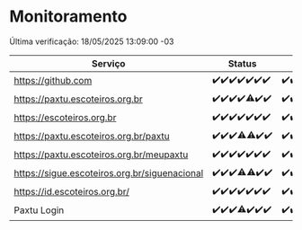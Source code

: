 # Monitoramento

Última verificação: 18/05/2025 13:09:00 -03

|Serviço|Status|Últimas 24h|
|---|---|---|
|https://github.com|<span title="2025-05-11: OK=23">✔️</span><span title="2025-05-12: OK=23">✔️</span><span title="2025-05-13: OK=23">✔️</span><span title="2025-05-14: OK=23">✔️</span><span title="2025-05-15: OK=23">✔️</span><span title="2025-05-16: OK=23">✔️</span><span title="2025-05-17: OK=15">✔️</span>|<span title="17/05/2025 13:10:00 -03 : 200">✔️</span><span title="17/05/2025 14:07:00 -03 : 200">✔️</span><span title="17/05/2025 15:11:00 -03 : 200">✔️</span><span title="17/05/2025 16:06:00 -03 : 200">✔️</span><span title="17/05/2025 17:09:00 -03 : 200">✔️</span><span title="17/05/2025 18:07:00 -03 : 200">✔️</span><span title="17/05/2025 19:07:00 -03 : 200">✔️</span><span title="17/05/2025 20:08:00 -03 : 200">✔️</span><span title="17/05/2025 21:51:00 -03 : 200">✔️</span><span title="17/05/2025 23:40:00 -03 : 200">✔️</span><span title="18/05/2025 00:39:00 -03 : 200">✔️</span><span title="18/05/2025 01:15:00 -03 : 200">✔️</span><span title="18/05/2025 02:09:00 -03 : 200">✔️</span><span title="18/05/2025 03:12:00 -03 : 200">✔️</span><span title="18/05/2025 04:08:00 -03 : 200">✔️</span><span title="18/05/2025 05:11:00 -03 : 200">✔️</span><span title="18/05/2025 06:08:00 -03 : 200">✔️</span><span title="18/05/2025 07:09:00 -03 : 200">✔️</span><span title="18/05/2025 08:06:00 -03 : 200">✔️</span><span title="18/05/2025 09:15:00 -03 : 200">✔️</span><span title="18/05/2025 10:17:00 -03 : 200">✔️</span><span title="18/05/2025 11:07:00 -03 : 200">✔️</span><span title="18/05/2025 12:08:00 -03 : 200">✔️</span><span title="18/05/2025 13:09:00 -03 : 200">✔️</span>|
|https://paxtu.escoteiros.org.br|<span title="2025-05-11: OK=23">✔️</span><span title="2025-05-12: OK=23">✔️</span><span title="2025-05-13: OK=23">✔️</span><span title="2025-05-14: OK=23">✔️</span><span title="2025-05-15: OK=22, Falhas=1">⚠️</span><span title="2025-05-16: OK=23">✔️</span><span title="2025-05-17: OK=15">✔️</span>|<span title="17/05/2025 13:10:00 -03 : 200">✔️</span><span title="17/05/2025 14:07:00 -03 : 200">✔️</span><span title="17/05/2025 15:11:00 -03 : 200">✔️</span><span title="17/05/2025 16:06:00 -03 : 200">✔️</span><span title="17/05/2025 17:09:00 -03 : 200">✔️</span><span title="17/05/2025 18:07:00 -03 : 200">✔️</span><span title="17/05/2025 19:07:00 -03 : 200">✔️</span><span title="17/05/2025 20:08:00 -03 : 200">✔️</span><span title="17/05/2025 21:51:00 -03 : 200">✔️</span><span title="17/05/2025 23:40:00 -03 : 200">✔️</span><span title="18/05/2025 00:39:00 -03 : 200">✔️</span><span title="18/05/2025 01:15:00 -03 : 200">✔️</span><span title="18/05/2025 02:09:00 -03 : 200">✔️</span><span title="18/05/2025 03:12:00 -03 : 200">✔️</span><span title="18/05/2025 04:08:00 -03 : 200">✔️</span><span title="18/05/2025 05:11:00 -03 : 200">✔️</span><span title="18/05/2025 06:08:00 -03 : 200">✔️</span><span title="18/05/2025 07:09:00 -03 : 200">✔️</span><span title="18/05/2025 08:06:00 -03 : 200">✔️</span><span title="18/05/2025 09:15:00 -03 : 200">✔️</span><span title="18/05/2025 10:17:00 -03 : 200">✔️</span><span title="18/05/2025 11:07:00 -03 : 200">✔️</span><span title="18/05/2025 12:08:00 -03 : 200">✔️</span><span title="18/05/2025 13:09:00 -03 : 200">✔️</span>|
|https://escoteiros.org.br|<span title="2025-05-11: OK=23">✔️</span><span title="2025-05-12: OK=23">✔️</span><span title="2025-05-13: OK=23">✔️</span><span title="2025-05-14: OK=23">✔️</span><span title="2025-05-15: OK=23">✔️</span><span title="2025-05-16: OK=23">✔️</span><span title="2025-05-17: OK=15">✔️</span>|<span title="17/05/2025 13:10:00 -03 : 200">✔️</span><span title="17/05/2025 14:07:00 -03 : 200">✔️</span><span title="17/05/2025 15:11:00 -03 : 200">✔️</span><span title="17/05/2025 16:06:00 -03 : 200">✔️</span><span title="17/05/2025 17:09:00 -03 : 200">✔️</span><span title="17/05/2025 18:07:00 -03 : 200">✔️</span><span title="17/05/2025 19:07:00 -03 : 200">✔️</span><span title="17/05/2025 20:08:00 -03 : 200">✔️</span><span title="17/05/2025 21:51:00 -03 : 200">✔️</span><span title="17/05/2025 23:40:00 -03 : 200">✔️</span><span title="18/05/2025 00:39:00 -03 : 200">✔️</span><span title="18/05/2025 01:15:00 -03 : 200">✔️</span><span title="18/05/2025 02:09:00 -03 : 200">✔️</span><span title="18/05/2025 03:12:00 -03 : 200">✔️</span><span title="18/05/2025 04:08:00 -03 : 200">✔️</span><span title="18/05/2025 05:11:00 -03 : 200">✔️</span><span title="18/05/2025 06:08:00 -03 : 200">✔️</span><span title="18/05/2025 07:09:00 -03 : 200">✔️</span><span title="18/05/2025 08:06:00 -03 : 200">✔️</span><span title="18/05/2025 09:15:00 -03 : 200">✔️</span><span title="18/05/2025 10:17:00 -03 : 200">✔️</span><span title="18/05/2025 11:07:00 -03 : 200">✔️</span><span title="18/05/2025 12:08:00 -03 : 200">✔️</span><span title="18/05/2025 13:09:00 -03 : 200">✔️</span>|
|https://paxtu.escoteiros.org.br/paxtu|<span title="2025-05-11: OK=23">✔️</span><span title="2025-05-12: OK=23">✔️</span><span title="2025-05-13: OK=23">✔️</span><span title="2025-05-14: OK=22, Falhas=1">⚠️</span><span title="2025-05-15: OK=22, Falhas=1">⚠️</span><span title="2025-05-16: OK=23">✔️</span><span title="2025-05-17: OK=15">✔️</span>|<span title="17/05/2025 13:10:00 -03 : 200">✔️</span><span title="17/05/2025 14:07:00 -03 : 200">✔️</span><span title="17/05/2025 15:11:00 -03 : 200">✔️</span><span title="17/05/2025 16:06:00 -03 : 200">✔️</span><span title="17/05/2025 17:09:00 -03 : 200">✔️</span><span title="17/05/2025 18:07:00 -03 : 200">✔️</span><span title="17/05/2025 19:07:00 -03 : 200">✔️</span><span title="17/05/2025 20:08:00 -03 : 200">✔️</span><span title="17/05/2025 21:51:00 -03 : 200">✔️</span><span title="17/05/2025 23:40:00 -03 : 200">✔️</span><span title="18/05/2025 00:39:00 -03 : 200">✔️</span><span title="18/05/2025 01:15:00 -03 : 200">✔️</span><span title="18/05/2025 02:09:00 -03 : 200">✔️</span><span title="18/05/2025 03:12:00 -03 : 200">✔️</span><span title="18/05/2025 04:08:00 -03 : 200">✔️</span><span title="18/05/2025 05:11:00 -03 : 200">✔️</span><span title="18/05/2025 06:08:00 -03 : 200">✔️</span><span title="18/05/2025 07:09:00 -03 : 200">✔️</span><span title="18/05/2025 08:06:00 -03 : 200">✔️</span><span title="18/05/2025 09:15:00 -03 : 200">✔️</span><span title="18/05/2025 10:17:00 -03 : 200">✔️</span><span title="18/05/2025 11:07:00 -03 : 200">✔️</span><span title="18/05/2025 12:08:00 -03 : 200">✔️</span><span title="18/05/2025 13:09:00 -03 : 200">✔️</span>|
|https://paxtu.escoteiros.org.br/meupaxtu|<span title="2025-05-11: OK=23">✔️</span><span title="2025-05-12: OK=23">✔️</span><span title="2025-05-13: OK=23">✔️</span><span title="2025-05-14: OK=23">✔️</span><span title="2025-05-15: OK=23">✔️</span><span title="2025-05-16: OK=23">✔️</span><span title="2025-05-17: OK=15">✔️</span>|<span title="17/05/2025 13:10:00 -03 : 200">✔️</span><span title="17/05/2025 14:07:00 -03 : 200">✔️</span><span title="17/05/2025 15:11:00 -03 : 200">✔️</span><span title="17/05/2025 16:06:00 -03 : 200">✔️</span><span title="17/05/2025 17:09:00 -03 : 200">✔️</span><span title="17/05/2025 18:07:00 -03 : 200">✔️</span><span title="17/05/2025 19:07:00 -03 : 200">✔️</span><span title="17/05/2025 20:08:00 -03 : 200">✔️</span><span title="17/05/2025 21:51:00 -03 : 200">✔️</span><span title="17/05/2025 23:40:00 -03 : 200">✔️</span><span title="18/05/2025 00:39:00 -03 : 200">✔️</span><span title="18/05/2025 01:15:00 -03 : 200">✔️</span><span title="18/05/2025 02:09:00 -03 : 200">✔️</span><span title="18/05/2025 03:12:00 -03 : 200">✔️</span><span title="18/05/2025 04:08:00 -03 : 200">✔️</span><span title="18/05/2025 05:11:00 -03 : 200">✔️</span><span title="18/05/2025 06:08:00 -03 : 200">✔️</span><span title="18/05/2025 07:09:00 -03 : 200">✔️</span><span title="18/05/2025 08:06:00 -03 : 200">✔️</span><span title="18/05/2025 09:15:00 -03 : 200">✔️</span><span title="18/05/2025 10:17:00 -03 : 200">✔️</span><span title="18/05/2025 11:07:00 -03 : 200">✔️</span><span title="18/05/2025 12:08:00 -03 : 200">✔️</span><span title="18/05/2025 13:09:00 -03 : 200">✔️</span>|
|https://sigue.escoteiros.org.br/siguenacional|<span title="2025-05-11: OK=23">✔️</span><span title="2025-05-12: OK=23">✔️</span><span title="2025-05-13: OK=23">✔️</span><span title="2025-05-14: OK=22, Falhas=1">⚠️</span><span title="2025-05-15: OK=22, Falhas=1">⚠️</span><span title="2025-05-16: OK=23">✔️</span><span title="2025-05-17: OK=15">✔️</span>|<span title="17/05/2025 13:10:00 -03 : 200">✔️</span><span title="17/05/2025 14:07:00 -03 : 200">✔️</span><span title="17/05/2025 15:11:00 -03 : 200">✔️</span><span title="17/05/2025 16:06:00 -03 : 200">✔️</span><span title="17/05/2025 17:09:00 -03 : 200">✔️</span><span title="17/05/2025 18:07:00 -03 : 200">✔️</span><span title="17/05/2025 19:07:00 -03 : 200">✔️</span><span title="17/05/2025 20:08:00 -03 : 200">✔️</span><span title="17/05/2025 21:51:00 -03 : 200">✔️</span><span title="17/05/2025 23:40:00 -03 : 200">✔️</span><span title="18/05/2025 00:39:00 -03 : 200">✔️</span><span title="18/05/2025 01:15:00 -03 : 200">✔️</span><span title="18/05/2025 02:09:00 -03 : 200">✔️</span><span title="18/05/2025 03:12:00 -03 : 200">✔️</span><span title="18/05/2025 04:08:00 -03 : 200">✔️</span><span title="18/05/2025 05:11:00 -03 : 200">✔️</span><span title="18/05/2025 06:08:00 -03 : 200">✔️</span><span title="18/05/2025 07:09:00 -03 : 200">✔️</span><span title="18/05/2025 08:06:00 -03 : 200">✔️</span><span title="18/05/2025 09:15:00 -03 : 200">✔️</span><span title="18/05/2025 10:17:00 -03 : 200">✔️</span><span title="18/05/2025 11:07:00 -03 : 200">✔️</span><span title="18/05/2025 12:08:00 -03 : 200">✔️</span><span title="18/05/2025 13:09:00 -03 : 200">✔️</span>|
|https://id.escoteiros.org.br/|<span title="2025-05-11: OK=23">✔️</span><span title="2025-05-12: OK=23">✔️</span><span title="2025-05-13: OK=23">✔️</span><span title="2025-05-14: OK=23">✔️</span><span title="2025-05-15: OK=23">✔️</span><span title="2025-05-16: OK=23">✔️</span><span title="2025-05-17: OK=15">✔️</span>|<span title="17/05/2025 13:10:00 -03 : 200">✔️</span><span title="17/05/2025 14:07:00 -03 : 200">✔️</span><span title="17/05/2025 15:11:00 -03 : 200">✔️</span><span title="17/05/2025 16:06:00 -03 : 200">✔️</span><span title="17/05/2025 17:09:00 -03 : 200">✔️</span><span title="17/05/2025 18:07:00 -03 : 200">✔️</span><span title="17/05/2025 19:07:00 -03 : 200">✔️</span><span title="17/05/2025 20:08:00 -03 : 200">✔️</span><span title="17/05/2025 21:51:00 -03 : 200">✔️</span><span title="17/05/2025 23:40:00 -03 : 200">✔️</span><span title="18/05/2025 00:39:00 -03 : 200">✔️</span><span title="18/05/2025 01:15:00 -03 : 200">✔️</span><span title="18/05/2025 02:09:00 -03 : 200">✔️</span><span title="18/05/2025 03:12:00 -03 : 200">✔️</span><span title="18/05/2025 04:08:00 -03 : 200">✔️</span><span title="18/05/2025 05:11:00 -03 : 200">✔️</span><span title="18/05/2025 06:08:00 -03 : 200">✔️</span><span title="18/05/2025 07:09:00 -03 : 200">✔️</span><span title="18/05/2025 08:06:00 -03 : 200">✔️</span><span title="18/05/2025 09:15:00 -03 : 200">✔️</span><span title="18/05/2025 10:17:00 -03 : 200">✔️</span><span title="18/05/2025 11:07:00 -03 : 200">✔️</span><span title="18/05/2025 12:08:00 -03 : 200">✔️</span><span title="18/05/2025 13:09:00 -03 : 200">✔️</span>|
|Paxtu Login|<span title="2025-05-11: OK=23">✔️</span><span title="2025-05-12: OK=23">✔️</span><span title="2025-05-13: OK=23">✔️</span><span title="2025-05-14: OK=22, Falhas=1">⚠️</span><span title="2025-05-15: OK=23">✔️</span><span title="2025-05-16: OK=23">✔️</span><span title="2025-05-17: OK=15">✔️</span>|<span title="17/05/2025 13:10:00 -03 : 200">✔️</span><span title="17/05/2025 14:07:00 -03 : 200">✔️</span><span title="17/05/2025 15:11:00 -03 : 200">✔️</span><span title="17/05/2025 16:06:00 -03 : 200">✔️</span><span title="17/05/2025 17:09:00 -03 : 200">✔️</span><span title="17/05/2025 18:07:00 -03 : 200">✔️</span><span title="17/05/2025 19:07:00 -03 : 200">✔️</span><span title="17/05/2025 20:08:00 -03 : 200">✔️</span><span title="17/05/2025 21:51:00 -03 : 200">✔️</span><span title="17/05/2025 23:40:00 -03 : 200">✔️</span><span title="18/05/2025 00:39:00 -03 : 200">✔️</span><span title="18/05/2025 01:15:00 -03 : 200">✔️</span><span title="18/05/2025 02:09:00 -03 : 200">✔️</span><span title="18/05/2025 03:12:00 -03 : 200">✔️</span><span title="18/05/2025 04:08:00 -03 : 200">✔️</span><span title="18/05/2025 05:11:00 -03 : 200">✔️</span><span title="18/05/2025 06:08:00 -03 : 200">✔️</span><span title="18/05/2025 07:09:00 -03 : 200">✔️</span><span title="18/05/2025 08:06:00 -03 : 200">✔️</span><span title="18/05/2025 09:15:00 -03 : 200">✔️</span><span title="18/05/2025 10:17:00 -03 : 200">✔️</span><span title="18/05/2025 11:07:00 -03 : 200">✔️</span><span title="18/05/2025 12:08:00 -03 : 200">✔️</span><span title="18/05/2025 13:09:00 -03 : 200">✔️</span>|
